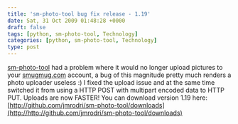 ```yaml
---
title: 'sm-photo-tool bug fix release - 1.19'
date: Sat, 31 Oct 2009 01:48:28 +0000
draft: false
tags: [python, sm-photo-tool, Technology]
categories: [python, sm-photo-tool, Technology]
type: post
---
```


[sm-photo-tool](http://github.com/jmrodri/sm-photo-tool/) had a problem where it would no longer upload pictures to your [smugmug.com](http://smugmug.com) account, a bug of this magnitude pretty much renders a photo uploader useless :) I fixed the upload issue and at the same time switched it from using a HTTP POST with multipart encoded data to HTTP PUT. Uploads are now FASTER! You can download version 1.19 here: [http://github.com/jmrodri/sm-photo-tool/downloads](http://http://github.com/jmrodri/sm-photo-tool/downloads)